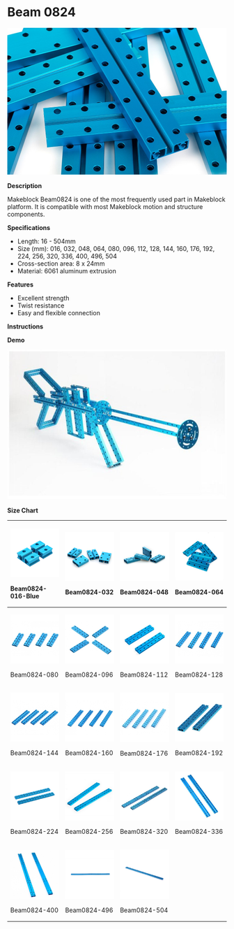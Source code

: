 # Beam 0824

![](../../../../.gitbook/assets/0%20%285%29.jpeg)

**Description**

Makeblock Beam0824 is one of the most frequently used part in Makeblock platform. It is compatible with most Makeblock motion and structure components.

**Specifications**

* Length: 16 - 504mm
* Size \(mm\): 016, 032, 048, 064, 080, 096, 112, 128, 144, 160, 176, 192, 224, 256, 320, 336, 400, 496, 504
* Cross-section area: 8 x 24mm
* Material: 6061 aluminum extrusion

**Features**

* Excellent strength
* Twist resistance
* Easy and flexible connection

**Instructions**

**Demo**

![](../../../../.gitbook/assets/1%20%2810%29.jpeg)

**Size Chart**

<table>
  <thead>
    <tr>
      <th style="text-align:left">
        <p>
          <img src="../../../../.gitbook/assets/2 (15).png" alt/>
        </p>
        <p>Beam0824-016-Blue</p>
      </th>
      <th style="text-align:left">
        <p>
          <img src="../../../../.gitbook/assets/3 (28).jpeg" alt/>
        </p>
        <p>Beam0824-032</p>
      </th>
      <th style="text-align:left">
        <p>
          <img src="../../../../.gitbook/assets/4 (13).jpeg" alt/>
        </p>
        <p>Beam0824-048</p>
      </th>
      <th style="text-align:left">
        <p>
          <img src="../../../../.gitbook/assets/5 (18).jpeg" alt/>
        </p>
        <p>Beam0824-064</p>
      </th>
    </tr>
  </thead>
  <tbody>
    <tr>
      <td style="text-align:left">
        <p>
          <img src="../../../../.gitbook/assets/6.jpeg" alt/>
        </p>
        <p>Beam0824-080</p>
      </td>
      <td style="text-align:left">
        <p>
          <img src="../../../../.gitbook/assets/7 (9).jpeg" alt/>
        </p>
        <p>Beam0824-096</p>
      </td>
      <td style="text-align:left">
        <p>
          <img src="../../../../.gitbook/assets/8 (5).jpeg" alt/>
        </p>
        <p>Beam0824-112</p>
      </td>
      <td style="text-align:left">
        <p>
          <img src="../../../../.gitbook/assets/9 (1).jpeg" alt/>
        </p>
        <p>Beam0824-128</p>
      </td>
    </tr>
    <tr>
      <td style="text-align:left">
        <p>
          <img src="../../../../.gitbook/assets/10 (2).jpeg" alt/>
        </p>
        <p>Beam0824-144</p>
      </td>
      <td style="text-align:left">
        <p>
          <img src="../../../../.gitbook/assets/11 (2).jpeg" alt/>
        </p>
        <p>Beam0824-160</p>
      </td>
      <td style="text-align:left">
        <p>
          <img src="../../../../.gitbook/assets/12 (1).jpeg" alt/>
        </p>
        <p>Beam0824-176</p>
      </td>
      <td style="text-align:left">
        <p>
          <img src="../../../../.gitbook/assets/13 (3).jpeg" alt/>
        </p>
        <p>Beam0824-192</p>
      </td>
    </tr>
    <tr>
      <td style="text-align:left">
        <p>
          <img src="../../../../.gitbook/assets/14 (1).png" alt/>
        </p>
        <p>Beam0824-224</p>
      </td>
      <td style="text-align:left">
        <p>
          <img src="../../../../.gitbook/assets/15 (2).jpeg" alt/>
        </p>
        <p>Beam0824-256</p>
      </td>
      <td style="text-align:left">
        <p>
          <img src="../../../../.gitbook/assets/16 (1).jpeg" alt/>
        </p>
        <p>Beam0824-320</p>
      </td>
      <td style="text-align:left">
        <p>
          <img src="../../../../.gitbook/assets/17.jpeg" alt/>
        </p>
        <p>Beam0824-336</p>
      </td>
    </tr>
    <tr>
      <td style="text-align:left">
        <p>
          <img src="../../../../.gitbook/assets/18.jpeg" alt/>
        </p>
        <p>Beam0824-400</p>
      </td>
      <td style="text-align:left">
        <p>
          <img src="../../../../.gitbook/assets/19 (2).png" alt/>
        </p>
        <p>Beam0824-496</p>
      </td>
      <td style="text-align:left">
        <p>
          <img src="../../../../.gitbook/assets/20 (2).png" alt/>
        </p>
        <p>Beam0824-504</p>
      </td>
      <td style="text-align:left"></td>
    </tr>
  </tbody>
</table>